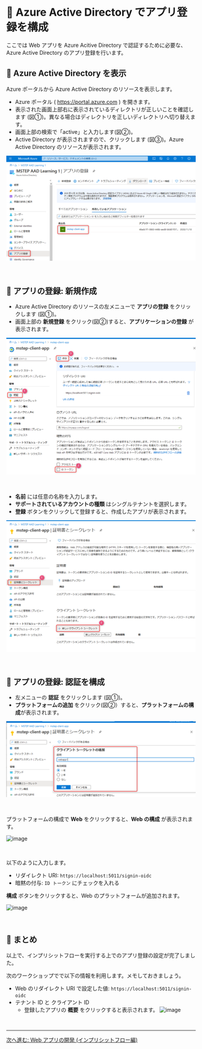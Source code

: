 # 🚀 Azure Active Directory でアプリ登録を構成

ここでは Web アプリを Azure Acitive Directory で認証するために必要な、Azure Active Directory のアプリ登録を行います。


## 📜 Azure Active Directory を表示

Azure ポータルから Azure Active Directory のリソースを表示します。

- Azure ポータル ( https://portal.azure.com ) を開きます。
- 表示された画面上部右に表示されているディレクトリが正しいことを確認します (図①)。異なる場合はディレクトリを正しいディレクトリへ切り替えます。
- 画面上部の検索で「active」と入力します(図②)。
- Active Directory が表示されますので、クリックします (図③)。Azure Active Directory のリソースが表示されます。

![image](./images/01_01.png)

<br>

## 📜 アプリの登録: 新規作成

- Azure Active Directory のリソースの左メニューで **アプリの登録** をクリックします (図①)。
- 画面上部の **新規登録** をクリック(図②)すると、**アプリケーションの登録** が表示されます。

![image](./images/01_02.png)

<br>

- **名前** には任意の名称を入力します。
- **サポートされているアカウントの種類** はシングルテナントを選択します。
- **登録** ボタンをクリックして登録すると、作成したアプリが表示されます。

![image](./images/01_03.png)

<br>

## 📜 アプリの登録: 認証を構成

- 左メニューの **認証** をクリックします (図①)。
- **プラットフォームの追加** をクリック(図②）すると、**プラットフォームの構成**が表示されます。

![image](./images/01_04.png)

<br>

プラットフォームの構成で **Web** をクリックすると、**Web の構成** が表示されます。

![image](./images/01_05.png)

<br>

以下のように入力します。

- リダイレクト URI: `https://localhost:5011/signin-oidc`
- 暗黙の付与: `ID トークン` にチェックを入れる

**構成** ボタンをクリックすると、Web のプラットフォームが追加されます。

![image](./images/01_06.png)

<br>


## 📜 まとめ

以上で、インプリシットフローを実行する上でのアプリ登録の設定が完了しました。

次のワークショップでで以下の情報を利用します。メモしておきましょう。

- Web のリダイレクト URI で設定した値: `https://localhost:5011/signin-oidc`
- テナント ID と クライアント ID
  - 登録したアプリの **概要** をクリックすると表示されます。
  ![image](./images/01_07.png)

<br>

---

[次へ進む: Web アプリの開発 (インプリシットフロー編)](./2_create_webapp-implicit.md)
